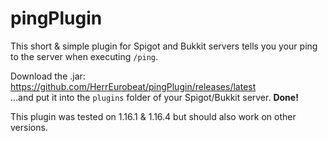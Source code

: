 # pingPlugin
This short & simple plugin for Spigot and Bukkit servers tells you your ping to the server when executing `/ping`.

Download the .jar: https://github.com/HerrEurobeat/pingPlugin/releases/latest  
...and put it into the `plugins` folder of your Spigot/Bukkit server. **Done!**  

This plugin was tested on 1.16.1 & 1.16.4 but should also work on other versions.
